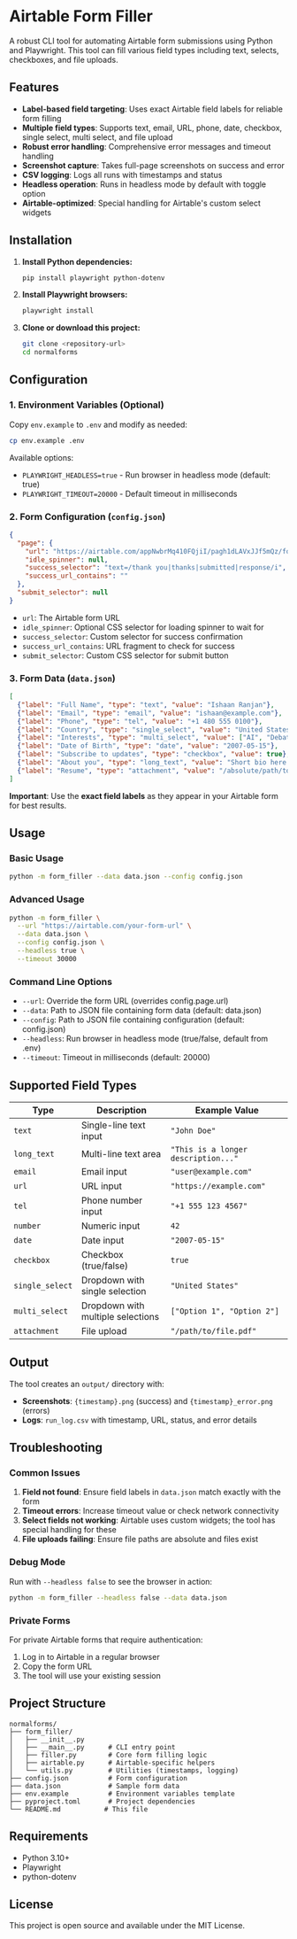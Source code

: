 # Airtable Form Filler

A robust CLI tool for automating Airtable form submissions using Python and Playwright. This tool can fill various field types including text, selects, checkboxes, and file uploads.

## Features

- **Label-based field targeting**: Uses exact Airtable field labels for reliable form filling
- **Multiple field types**: Supports text, email, URL, phone, date, checkbox, single select, multi select, and file upload
- **Robust error handling**: Comprehensive error messages and timeout handling
- **Screenshot capture**: Takes full-page screenshots on success and error
- **CSV logging**: Logs all runs with timestamps and status
- **Headless operation**: Runs in headless mode by default with toggle option
- **Airtable-optimized**: Special handling for Airtable's custom select widgets

## Installation

1. **Install Python dependencies:**
   ```bash
   pip install playwright python-dotenv
   ```

2. **Install Playwright browsers:**
   ```bash
   playwright install
   ```

3. **Clone or download this project:**
   ```bash
   git clone <repository-url>
   cd normalforms
   ```

## Configuration

### 1. Environment Variables (Optional)

Copy `env.example` to `.env` and modify as needed:
```bash
cp env.example .env
```

Available options:
- `PLAYWRIGHT_HEADLESS=true` - Run browser in headless mode (default: true)
- `PLAYWRIGHT_TIMEOUT=20000` - Default timeout in milliseconds

### 2. Form Configuration (`config.json`)

```json
{
  "page": {
    "url": "https://airtable.com/appNwbrMq410FQjiI/pagh1dLAVxJJf5mQz/form",
    "idle_spinner": null,
    "success_selector": "text=/thank you|thanks|submitted|response/i",
    "success_url_contains": ""
  },
  "submit_selector": null
}
```

- `url`: The Airtable form URL
- `idle_spinner`: Optional CSS selector for loading spinner to wait for
- `success_selector`: Custom selector for success confirmation
- `success_url_contains`: URL fragment to check for success
- `submit_selector`: Custom CSS selector for submit button

### 3. Form Data (`data.json`)

```json
[
  {"label": "Full Name", "type": "text", "value": "Ishaan Ranjan"},
  {"label": "Email", "type": "email", "value": "ishaan@example.com"},
  {"label": "Phone", "type": "tel", "value": "+1 480 555 0100"},
  {"label": "Country", "type": "single_select", "value": "United States"},
  {"label": "Interests", "type": "multi_select", "value": ["AI", "Debate"]},
  {"label": "Date of Birth", "type": "date", "value": "2007-05-15"},
  {"label": "Subscribe to updates", "type": "checkbox", "value": true},
  {"label": "About you", "type": "long_text", "value": "Short bio here."},
  {"label": "Resume", "type": "attachment", "value": "/absolute/path/to/resume.pdf"}
]
```

**Important**: Use the **exact field labels** as they appear in your Airtable form for best results.

## Usage

### Basic Usage

```bash
python -m form_filler --data data.json --config config.json
```

### Advanced Usage

```bash
python -m form_filler \
  --url "https://airtable.com/your-form-url" \
  --data data.json \
  --config config.json \
  --headless true \
  --timeout 30000
```

### Command Line Options

- `--url`: Override the form URL (overrides config.page.url)
- `--data`: Path to JSON file containing form data (default: data.json)
- `--config`: Path to JSON file containing configuration (default: config.json)
- `--headless`: Run browser in headless mode (true/false, default from .env)
- `--timeout`: Timeout in milliseconds (default: 20000)

## Supported Field Types

| Type | Description | Example Value |
|------|-------------|---------------|
| `text` | Single-line text input | `"John Doe"` |
| `long_text` | Multi-line text area | `"This is a longer description..."` |
| `email` | Email input | `"user@example.com"` |
| `url` | URL input | `"https://example.com"` |
| `tel` | Phone number input | `"+1 555 123 4567"` |
| `number` | Numeric input | `42` |
| `date` | Date input | `"2007-05-15"` |
| `checkbox` | Checkbox (true/false) | `true` |
| `single_select` | Dropdown with single selection | `"United States"` |
| `multi_select` | Dropdown with multiple selections | `["Option 1", "Option 2"]` |
| `attachment` | File upload | `"/path/to/file.pdf"` |

## Output

The tool creates an `output/` directory with:

- **Screenshots**: `{timestamp}.png` (success) and `{timestamp}_error.png` (errors)
- **Logs**: `run_log.csv` with timestamp, URL, status, and error details

## Troubleshooting

### Common Issues

1. **Field not found**: Ensure field labels in `data.json` match exactly with the form
2. **Timeout errors**: Increase timeout value or check network connectivity
3. **Select fields not working**: Airtable uses custom widgets; the tool has special handling for these
4. **File uploads failing**: Ensure file paths are absolute and files exist

### Debug Mode

Run with `--headless false` to see the browser in action:
```bash
python -m form_filler --headless false --data data.json
```

### Private Forms

For private Airtable forms that require authentication:
1. Log in to Airtable in a regular browser
2. Copy the form URL
3. The tool will use your existing session

## Project Structure

```
normalforms/
├── form_filler/
│   ├── __init__.py
│   ├── __main__.py      # CLI entry point
│   ├── filler.py        # Core form filling logic
│   ├── airtable.py      # Airtable-specific helpers
│   └── utils.py         # Utilities (timestamps, logging)
├── config.json          # Form configuration
├── data.json            # Sample form data
├── env.example          # Environment variables template
├── pyproject.toml       # Project dependencies
└── README.md           # This file
```

## Requirements

- Python 3.10+
- Playwright
- python-dotenv

## License

This project is open source and available under the MIT License.
